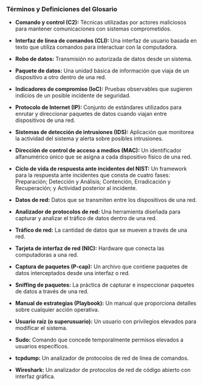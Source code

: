
### **Términos y Definiciones del Glosario**

- **Comando y control (C2):** Técnicas utilizadas por actores maliciosos para mantener comunicaciones con sistemas comprometidos.
    
- **Interfaz de línea de comandos (CLI):** Una interfaz de usuario basada en texto que utiliza comandos para interactuar con la computadora.
    
- **Robo de datos:** Transmisión no autorizada de datos desde un sistema.
    
- **Paquete de datos:** Una unidad básica de información que viaja de un dispositivo a otro dentro de una red.
    
- **Indicadores de compromiso (IoC):** Pruebas observables que sugieren indicios de un posible incidente de seguridad.
    
- **Protocolo de Internet (IP):** Conjunto de estándares utilizados para enrutar y direccionar paquetes de datos cuando viajan entre dispositivos de una red.
    
- **Sistemas de detección de intrusiones (IDS):** Aplicación que monitorea la actividad del sistema y alerta sobre posibles intrusiones.
    
- **Dirección de control de acceso a medios (MAC):** Un identificador alfanumérico único que se asigna a cada dispositivo físico de una red.
    
- **Ciclo de vida de respuesta ante incidentes del NIST:** Un framework para la respuesta ante incidentes que consta de cuatro fases: Preparación; Detección y Análisis; Contención, Erradicación y Recuperación; y Actividad posterior al incidente.
    
- **Datos de red:** Datos que se transmiten entre los dispositivos de una red.
    
- **Analizador de protocolos de red:** Una herramienta diseñada para capturar y analizar el tráfico de datos dentro de una red.
    
- **Tráfico de red:** La cantidad de datos que se mueven a través de una red.
    
- **Tarjeta de interfaz de red (NIC):** Hardware que conecta las computadoras a una red.
    
- **Captura de paquetes (P-cap):** Un archivo que contiene paquetes de datos interceptados desde una interfaz o red.
    
- **Sniffing de paquetes:** La práctica de capturar e inspeccionar paquetes de datos a través de una red.
    
- **Manual de estrategias (Playbook):** Un manual que proporciona detalles sobre cualquier acción operativa.
    
- **Usuario raíz (o superusuario):** Un usuario con privilegios elevados para modificar el sistema.
    
- **Sudo:** Comando que concede temporalmente permisos elevados a usuarios específicos.
    
- **tcpdump:** Un analizador de protocolos de red de línea de comandos.
    
- **Wireshark:** Un analizador de protocolos de red de código abierto con interfaz gráfica.